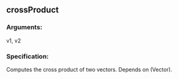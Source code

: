 ## crossProduct
### Arguments: 
v1, v2
### Specification: 
Computes the cross product of two vectors. Depends on (Vector).
